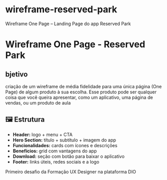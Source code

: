 # wireframe-reserved-park
Wireframe One Page – Landing Page do app Reserved Park


# Wireframe One Page - Reserved Park

## bjetivo
criação de um wireframe de média fidelidade para uma única página (One Page) de algum produto à sua escolha. Esse produto pode ser qualquer coisa que você queira apresentar, como um aplicativo, uma página de vendas, ou um produto de aula

## 🖼 Estrutura
- **Header:** logo + menu + CTA
- **Hero Section:** título + subtítulo + imagem do app  
- **Funcionalidades:** cards com ícones e descrições  
- **Benefícios:** grid com vantagens do app  
- **Download:** seção com botão para baixar o aplicativo  
- **Footer:** links úteis, redes sociais e a logo  


Primeiro desafio da Formação UX Designer na plataforma DIO
